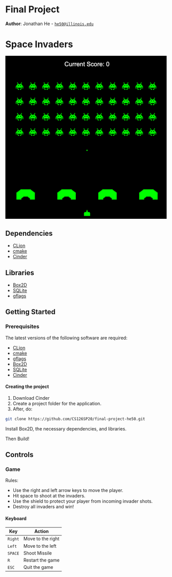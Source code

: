 # Final Project

**Author**: Jonathan He - [`he50@illinois.edu`](mailto:he50@illinois.edu)
# Space Invaders

![](assets/space_invaders.png)

## Dependencies

- [CLion]
- [cmake]
- [Cinder]

## Libraries

- [Box2D]
- [SQLite]
- [gflags]

## Getting Started

### Prerequisites

The latest versions of the following software are required:
- [CLion]
- [cmake]
- [gflags]
- [Box2D]
- [SQLite]
- [Cinder]

#### Creating the project

1. Download Cinder
2. Create a project folder for the application.
3. After, do:
```sh
git clone https://github.com/CS126SP20/final-project-he50.git
```

Install Box2D, the necessary dependencies, and libraries.

Then Build!

## Controls

### Game

Rules: 
* Use the right and left arrow keys to move the player.
* Hit space to shoot at the invaders.
* Use the shield to protect your player from incoming invader shots.
* Destroy all invaders and win!


#### Keyboard

| Key       | Action                                                      |
|---------- |-------------------------------------------------------------|
| `Right`   | Move to the right                                           |
| `Left`    | Move to the left                                            |
| `SPACE`   | Shoot Missile                                               |
| `R`       | Restart the game                                            |
| `ESC`     | Quit the game                                               |



[CLion]: https://www.jetbrains.com/clion/
[clang]: https://clang.llvm.org/
[cmake]: https://cmake.org/
[SQLite]: https://www.sqlite.org/index.html
[Box2D]: https://box2d.org
[gflags]: https://github.com/gflags/gflags
[Cinder]: https://libcinder.org
